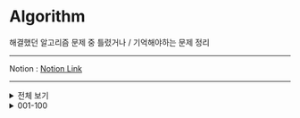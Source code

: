 # Algorithm

 해결했던 알고리즘 문제 중 틀렸거나 / 기억해야하는 문제 정리
***
 Notion : [Notion Link](https://west-pineapple-c4d.notion.site/a12f064441fc47358158d33f0b89d8ee?v=6569da3780db49089eace0259cf0b444)  
***

<details>
<summary>전체 보기</summary>
<div markdown="1">

001 - 빠른 입출력 ( 15552 )  
002 - 셀프넘버 구하기 ( 4673 )  
003 - 한수 구하기 ( 4673 )  
004 - 벌집 ( 2292 )  
005 - 소인수 ( 116553 )  
006 - 골든바흐의 추측 ( 6588 )  
007 - 체스판 다시 칠하기 ( 1018 )  
008 - 통계학 - 평균 & 중앙값 & 최빈값 & 범위 ( 2108 )  
009 - 최대 공약수 & 최소 공배수 ( 2609 )  
010 - 검문 ( 2981 )  
  
011 - 터렛 ( 1002 )  
012 - 부녀회장이 될테야 ( 2775 )  
013 - 참외밭 ( 2477 )  
014 - 하키 ( 1358 )  
015 - 다리 놓기 ( 1010 )  
016 - 패션왕 신해빈 ( 9375 )  
017 - 팩토리얼 0의 개수 ( 1676 )  
018 - 조합 0의 개수 ( 2004 )  
019 - 하노이 탑 이동 순서 ( 11729 )  
020 - 숫자 카드 ( 10815 )  

021 - 숫자 카드 2 ( 10816 )  
022 -

</div>
</details>


<details>
<summary>001-100</summary>
<div markdown="1">

001 - 빠른 입출력 ( 15552 )  
002 - 셀프넘버 구하기 ( 4673 )  
003 - 한수 구하기 ( 4673 )  
004 - 벌집 ( 2292 )  
005 - 소인수 ( 116553 )  
006 - 골든바흐의 추측 ( 6588 )  
007 - 체스판 다시 칠하기 ( 1018 )  
008 - 통계학 - 평균 & 중앙값 & 최빈값 & 범위 ( 2108 )  
009 - 최대 공약수 & 최소 공배수 ( 2609 )  
010 - 검문 ( 2981 )  
    
011 - 터렛 ( 1002 )  
012 - 부녀회장이 될테야 ( 2775 )  
013 - 참외밭 ( 2477 )  
014 - 하키 ( 1358 )  
015 - 다리 놓기 ( 1010 )  
016 - 패션왕 신해빈 ( 9375 )  
017 - 팩토리얼 0의 개수 ( 1676 )  
018 - 조합 0의 개수 ( 2004 )  
019 - 하노이 탑 이동 순서 ( 11729 )  
020 - 숫자 카드 ( 10815 )  

021 - 숫자 카드 2 ( 10816 )  
022
</div>
</details>

